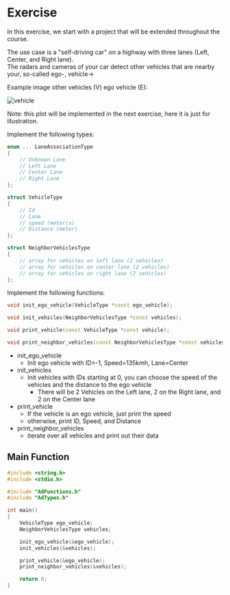 # Exercise

In this exercise, we start with a project that will be extended throughout the course.

The use case is a "self-driving car" on a highway with three lanes (Left, Center, and Right lane).  
The radars and cameras of your car detect other vehicles that are nearby your, so-called ego-, vehicle->

Example image other vehicles (V) ego vehicle (E):

![vehicle](../../media/vehicle->png)

Note: this plot will be implemented in the next exercise, here it is just for illustration.

Implement the following types:

```cpp
enum ... LaneAssociationType
{
    // Unknown Lane
    // Left Lane
    // Center Lane
    // Right Lane
};

struct VehicleType
{
    // Id
    // Lane
    // speed (meter/s)
    // Distance (meter)
};

struct NeighborVehiclesType
{
    // array for vehicles on left lane (2 vehicles)
    // array for vehicles on center lane (2 vehicles)
    // array for vehicles on right lane (2 vehicles)
};
```

Implement the following functions:

```cpp
void init_ego_vehicle(VehicleType *const ego_vehicle);

void init_vehicles(NeighborVehiclesType *const vehicles);

void print_vehicle(const VehicleType *const vehicle);

void print_neighbor_vehicles(const NeighborVehiclesType *const vehicles);
```

- init_ego_vehicle
  - Init ego vehicle with ID=-1, Speed=135kmh, Lane=Center
- init_vehicles
  - Init vehicles with IDs starting at 0, you can choose the speed of the vehicles and the distance to the ego vehicle
    - There will be 2 Vehicles on the Left lane, 2 on the Right lane, and 2 on the Center lane
- print_vehicle
  - If the vehicle is an ego vehicle, just print the speed
  - otherwise, print ID, Speed, and Distance
- print_neighbor_vehicles
  - iterate over all vehicles and print out their data

## Main Function

```cpp
#include <string.h>
#include <stdio.h>

#include "AdFunctions.h"
#include "AdTypes.h"

int main()
{
    VehicleType ego_vehicle;
    NeighborVehiclesType vehicles;

    init_ego_vehicle(&ego_vehicle);
    init_vehicles(&vehicles);

    print_vehicle(&ego_vehicle);
    print_neighbor_vehicles(&vehicles);

    return 0;
}
```
